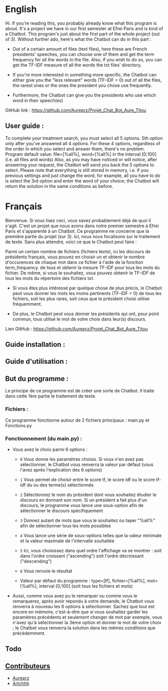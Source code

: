 # English
Hi. If you're reading this, you probably already know what this program is about. It's a project we have in our first
semester at Efrei Paris and is kind of a Chatbot. This program's just about the first part of the whole project
(out of 3). Without further ado, here's what the Chatbot can do in this part :

- Out of a certain amount of files (text files), here these are French presidents' speeches, you can choose one of them
and get the term frequency for all the words in the file. Also, if you wish to do so, you can get the TF-IDF measure of
all the words the txt files' directory.

- If you're more interested in something more specific, the Chatbot can either give you the "less relevant" words
(TF-IDF = 0) out of all the files, the rarest ones or the ones the president you chose use frequently.

- Furthermore, the Chatbot can give you the presidents who use which word in their speech(es)

GitHub link : https://github.com/Aureprz/Projet_Chat_Bot_Aure_Titou

## User guide :

To complete your treatment search, you must select all 5 options.
5th option only after you've answered all 4 options. For these 4 options, regardless of the order in which you select
and answer them, there's no problem.
Program default value: file=[%all%], word=[%all%] in the interval [0;100] (i.e. all files and words)
Also, as you may have noticed or will notice, after answering your request, the Chatbot will send you back the 5 options
to select. Please note that everything is still stored in memory, i.e. if you previous settings and just change the word,
for example, all you have to do is select the 3rd option and enter the word of your choice; the Chatbot will return the
solution in the same conditions as before.



# Français
Bienvenue. Si vous lisez ceci, vous savez probablement déjà de quoi il s'agit. C'est un projet que nous avons dans notre
premier semestre à Efrei Paris et s'apparente à un Chatbot. Ce programme ne concerne que la première partie du projet
(sur 3). Ici, nous nous focalisons sur le traitement de texte. Sans plus attendre, voici ce que le Chatbot peut faire :

Parmi un certain nombre de fichiers (fichiers texte), ici les discours de présidents français, vous pouvez en choisir
un et obtenir le nombre d'occurences de chaque mot dans ce fichier à l'aide de la fonction term_frequency.
de tous et obtenir la mesure TF-IDF pour tous les mots du fichier. De même, si vous le souhaitez, vous pouvez obtenir le
TF-IDF de tous les mots du répertoire des fichiers txt.

- Si vous êtes plus intéressé par quelque chose de plus précis, le Chatbot peut vous donner les mots les moins
pertinents (TF-IDF = 0) de tous les fichiers, soit les plus rares, soit ceux que le président choisi utilise
fréquemment.

- De plus, le Chatbot peut vous donner les présidents qui ont, pour point commun, tous utilisé le mot de votre choix
dans leur(s) discours.

Lien GitHub : https://github.com/Aureprz/Projet_Chat_Bot_Aure_Titou

## Guide installation :
## Guide d'utilisation :

## But du programme :

Le principe de ce programme est de créer une sorte de Chatbot. Il traite dans cette 1ère partie le traitement de texte.

### Fichiers :

Ce programme fonctionne autour de 2 fichiers principaux : main.py et Fonctions.py

### Fonctionnement (du main.py) :

* Vous avez le choix parmi 6 options :

    - ``0``
        Vous donne les paramètres choisis. Si vous n'en avez pas sélectionner, le Chatbot vous renverra la valeur par
        défaut (vous l'avez après l'explication des 6 options)

    - ``1``
        Vous permet de choisir entre le score tf, le score idf ou le score tf-idf du ou des terme(s) sélectionnés

     - ``2``
        Sélectionnez le nom du président dont vous souhaitez étudier le discours en donnant son nom. Si un président a
        fait plus d'un discours, le programme vous lance une sous-option afin de sélectionner le discours spécifiquement

    - ``3``
        Donnez autant de mots que vous le souhaitez ou taper "%all%" afin de sélectionner tous les mots possibles

    - ``4``
        Vous lance une série de sous-options telles que la valeur minimale et la valeur maximale de l'intervalle
        souhaitée

    - ``5``
        Ici, vous choisissez dans quel ordre l'affichage va se montrer : soit dans l'ordre croissant ("ascending") soit
        l'ordre décroissant ("descending")

    - ``6``
        Vous renvoie le résultat

    - Valeur par défaut du programme : type=[tf], fichier=[%all%], mot=[%all%], interval [0;100] (soit tous les fichiers et mots)



* Aussi, comme vous avez pu le remarquer ou comme vous le remarquerez, après avoir répondu à votre demande, le Chatbot
  vous renverra à nouveau les 6 options à sélectionner. Sachez que tout est encore en mémoire, c'est-à-dire que si vous
  souhaitez garder les paramètres précédents et seulement changer de mot par exemple, vous n'avez qu'à sélectionner la
  3ème option et donner le mot de votre choix ; le Chatbot vous renverra la solution dans les mêmes conditions que
  précédemment.
## Todo

## [Contributeurs](https://github.com/Aureprz/Projet_Chat_Bot_Aure_Titou/settings/access)
- [Aureprz](https://github.com/Aureprz)
- [Artchhh](https://github.com/Artchhh)

